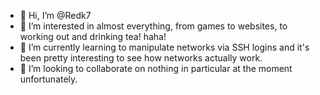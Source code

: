 - 👋 Hi, I’m @Redk7
- 👀 I’m interested in almost everything, from games to websites, to working out and drinking tea! haha!
- 🌱 I’m currently learning to manipulate networks via SSH logins and it's been pretty interesting to see how networks actually work. 
- 💞️ I’m looking to collaborate on nothing in particular at the moment unfortunately.

<!---
Redk7/Redk7 is a ✨ special ✨ repository because its `README.md` (this file) appears on your GitHub profile.
You can click the Preview link to take a look at your changes.
--->
